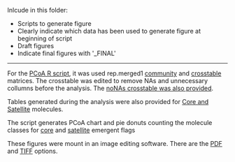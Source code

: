 Inlcude in this folder:

- Scripts to generate figure
- Clearly indicate which data has been used to generate figure at beginning of script
- Draft figures
- Indicate final figures with '_FINAL'


---

For the [PCoA R script](https://github.com/WHONDRS-Crowdsourced-Manuscript-Effort/Topic1/blob/main/Fig3_beta.div_PCoA/script_PCoA.R), it was used rep.merged1 [community](https://github.com/WHONDRS-Crowdsourced-Manuscript-Effort/Topic1/blob/main/4_gather.thresholds/FTICR_commat_rep.merged1_2022-07-19.csv) and [crosstable](https://github.com/WHONDRS-Crowdsourced-Manuscript-Effort/Topic1/blob/main/4_gather.thresholds/FTICR_crosstable_rep.merged1_all_em.thres_2022-05-05.csv) matrices. The crosstable was edited to remove NAs and unnecessary collumns before the analysis. The [noNAs crosstable was also provided](https://github.com/WHONDRS-Crowdsourced-Manuscript-Effort/Topic1/blob/main/Fig3_beta.div_PCoA/generated%20_tables/FTICR_crosstable_rep.merged1_all_em.thres_2022-05-05noNA.csv).

Tables generated during the analysis were also provided for [Core and Satellite](https://github.com/WHONDRS-Crowdsourced-Manuscript-Effort/Topic1/tree/main/Fig3_beta.div_PCoA/generated%20_tables) molecules.

The script generates PCoA chart and pie donuts counting the molecule classes for [core](https://github.com/WHONDRS-Crowdsourced-Manuscript-Effort/Topic1/tree/main/Fig3_beta.div_PCoA/Figures/core) and [satellite](https://github.com/WHONDRS-Crowdsourced-Manuscript-Effort/Topic1/tree/main/Fig3_beta.div_PCoA/Figures/satellite) emergent flags

These figures were mount in an image editing software. There are the [PDF](https://github.com/WHONDRS-Crowdsourced-Manuscript-Effort/Topic1/blob/main/Fig3_beta.div_PCoA/Figures/PCoA_mounted.pdf) and [TIFF](https://github.com/WHONDRS-Crowdsourced-Manuscript-Effort/Topic1/blob/main/Fig3_beta.div_PCoA/Figures/PCoA_mounted.tif) options.
